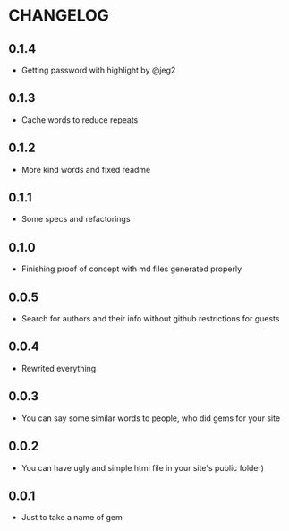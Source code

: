 # CHANGELOG

## 0.1.4

  * Getting password with highlight by @jeg2

## 0.1.3

  * Cache words to reduce repeats

## 0.1.2

  * More kind words and fixed readme

## 0.1.1

  * Some specs and refactorings

## 0.1.0

  * Finishing proof of concept with md files generated properly

## 0.0.5

  * Search for authors and their info without github restrictions for
    guests

## 0.0.4

  * Rewrited everything

## 0.0.3

  * You can say some similar words to people, who did gems for your site

## 0.0.2

  * You can have ugly and simple html file in your site's public folder)

## 0.0.1

  * Just to take a name of gem
